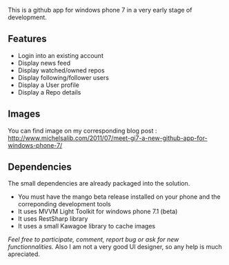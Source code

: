 This is a github app for windows phone 7 in a very early stage of development.

## Features
- Login into an existing account
- Display news feed
- Display watched/owned repos
- Display following/follower users
- Display a User profile
- Display a Repo details

## Images
You can find image on my corresponding blog post : http://www.michelsalib.com/2011/07/meet-gi7-a-new-github-app-for-windows-phone-7/

## Dependencies
The small dependencies are already packaged into the solution.
- You must have the mango beta release installed on your phone and the correponding development tools
- It uses MVVM Light Toolkit for windows phone 7.1 (beta)
- It uses RestSharp library
- It uses a small Kawagoe library to cache images

*Feel free to participate, comment, report bug or ask for new functionnalities.* Also I am not a very good UI designer, so any help is much apreciated.